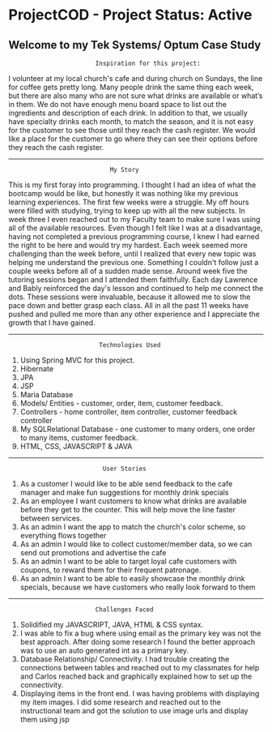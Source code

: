 # ProjectCOD - Project Status: Active
Welcome to my Tek Systems/ Optum Case Study
---------------------------------------------------------------------------------------------------------------------------------------------------------------------
                            Inspiration for this project:
I volunteer at my local church's cafe and during church on Sundays, the line for coffee gets pretty long.
Many people drink the same thing each week, but there are also many who are not sure what drinks are available
or what’s in them. We do not have enough menu board space to list out the ingredients and description of each drink.
In addition to that, we usually have specialty drinks each month, to match the season, and it is not easy for the
customer to see those until they reach the cash register. We would like a place for the customer to go where they can see their
options before they reach the cash register.

---------------------------------------------------------------------------------------------------------------------------------------------------------------------
                                My Story
This is my first foray into programming. I thought I had an idea of what the bootcamp would be like, but honestly it was nothing like my previous learning experiences. The first few weeks were a struggle. My off hours were filled with studying, trying to keep up with all the new subjects. In week three I even reached out to my Faculty team to make sure I was using all of the available resources. Even though I felt like I was at a disadvantage, having not completed a previous programming course, I knew I had earned the right to be here and would try my hardest. Each week seemed more challenging than the week before, until I realized that every new topic was helping me understand the previous one. Something I couldn't follow just a couple weeks before all of a sudden made sense. Around week five the tutoring sessions began and I attended them faithfully. Each day Lawrence and Bably reinforced the day's lesson and continued to help me connect the dots. These sessions were invaluable, because it allowed me to slow the pace down and better grasp each class. All in all the past 11 weeks have pushed and pulled me more than any other experience and I appreciate the growth that I have gained.

---------------------------------------------------------------------------------------------------------------------------------------------------------------------
                             Technologies Used
1. Using Spring MVC for this project.
2. Hibernate
3. JPA
4. JSP
5. Maria Database
6. Models/ Entities - customer, order, item, customer feedback.
7. Controllers - home controller, item controller, customer feedback controller
8. My SQLRelational Database - one customer to many orders, one order to many items, customer feedback.
9. HTML, CSS, JAVASCRIPT & JAVA


---------------------------------------------------------------------------------------------------------------------------------------------------------------------

                              User Stories
1. As a customer I would like to be able send feedback to the cafe manager and make fun suggestions for monthly drink specials
2. As an employee I want customers to know what drinks are available before they get to the counter. This will help move the line faster between services.
3. As an admin I want the app to match the church's color scheme, so everything flows together
4. As an admin I would like to collect customer/member data, so we can send out promotions and advertise the cafe
5. As an admin I want to be able to target loyal cafe customers with coupons, to reward them for their frequent patronage.
6. As an admin I want to be able to easily showcase the monthly drink specials, because we have customers who really look forward to them


---------------------------------------------------------------------------------------------------------------------------------------------------------------------
                            Challenges Faced
 1. Solidified my JAVASCRIPT, JAVA, HTML & CSS syntax.
 2. I was able to fix a bug where using email as the primary key was not the best approach. After doing some research I found the better approach was to use an auto generated int as a primary key.
 3.  Database Relationship/ Connectivity. I had trouble creating the connections between tables and reached out to my classmates for help and Carlos reached back and  graphically explained how to set up the connectivity. 
 4.  Displaying items in the front end. I was having problems with displaying my item images. I did some research and reached out to the instructional team and got the solution to use image urls and display them using jsp 
